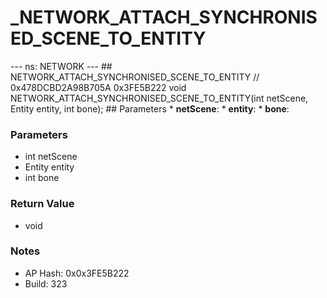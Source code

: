 # _NETWORK_ATTACH_SYNCHRONISED_SCENE_TO_ENTITY

--- ns: NETWORK --- ## NETWORK_ATTACH_SYNCHRONISED_SCENE_TO_ENTITY  // 0x478DCBD2A98B705A 0x3FE5B222 void NETWORK_ATTACH_SYNCHRONISED_SCENE_TO_ENTITY(int netScene, Entity entity, int bone);   ## Parameters * **netScene**: * **entity**: * **bone**:

### Parameters
* int netScene
* Entity entity
* int bone

### Return Value
* void

### Notes
* AP Hash: 0x0x3FE5B222
* Build: 323

